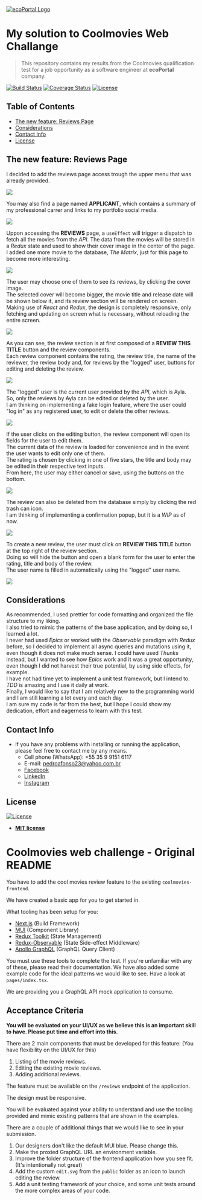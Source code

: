 <a href="https://www.ecoportal.com/"><img src="https://www.ecoportal.com/hubfs/ecoPortal%20health%20and%20safety%20software%20for%20enterprises.svg" title="ecoPortalLogo" alt="ecoPortal Logo"></a>

# My solution to Coolmovies Web Challange

> This repository contains my results from the Coolmovies qualification test for a job opportunity as a software engineer at **ecoPortal** company.

[![Build Status](http://img.shields.io/travis/badges/badgerbadgerbadger.svg?style=flat-square)](https://travis-ci.org/badges/badgerbadgerbadger) [![Coverage Status](http://img.shields.io/coveralls/badges/badgerbadgerbadger.svg?style=flat-square)](https://coveralls.io/r/badges/badgerbadgerbadger) [![License](http://img.shields.io/:license-mit-blue.svg?style=flat-square)](http://badges.mit-license.org)

## Table of Contents

- [The new feature: Reviews Page](#the-new-feature:-reviews-page)
- [Considerations](#considerations)
- [Contact Info](#contact-info)
- [License](#license)

## The new feature: Reviews Page

I decided to add the reviews page access trough the upper menu that was already provided.<br>

![](https://i.imgur.com/USG5CHq.gif)

You may also find a page named **APPLICANT**, which contains a summary of my professional carrer and links to my portfolio social media.

![](https://i.imgur.com/GhTiHtB.png)

Uppon accessing the **REVIEWS** page, a `useEffect` will trigger a dispatch to fetch all the movies from the *API*. The data from the movies will be stored in a *Redux* state and used to show their cover image in the center of the page.<br>
I added one more movie to the database, *The Matrix*, just for this page to become more interesting.

![](https://i.imgur.com/HfQydi8.gif)

The user may choose one of them to see its reviews, by clicking the cover image.<br>
The selected cover will become bigger, the movie title and release date will be shown below it, and its review section will be rendered on screen.<br>
Making use of *React* and *Redux*, the design is completely responsive, only fetching and updating on screen what is necessary, without reloading the entire screen.

![](https://i.imgur.com/BJRMjTN.gif)

As you can see, the review section is at first composed of a **REVIEW THIS TITLE** button and the review components.<br>
Each review component contains the rating, the review title, the name of the reviewer, the review body and, for reviews by the "logged" user, buttons for editing and deleting the review.

![](https://i.imgur.com/F0x3Sg4.png)

The "logged" user is the current user provided by the *API*, which is Ayla.<br>
So, only the reviews by Ayla can be edited or deleted by the user.<br>
I am thinking on implementing a fake login feature, where the user could "log in" as any registered user, to edit or delete the other reviews.

![](https://i.imgur.com/9R0LBi8.png)

If the user clicks on the editing button, the review component will open its fields for the user to edit them.<br>
The current data of the review is loaded for convenience and in the event the user wants to edit only one of them.<br>
The rating is chosen by clicking in one of five stars, the title and body may be edited in their respective text inputs.<br>
From here, the user may either cancel or save, using the buttons on the bottom.

![](https://i.imgur.com/SQmLq5r.gif)

The review can also be deleted from the database simply by clicking the red trash can icon.<br>
I am thinking of implementing a confirmation popup, but it is a *WIP* as of now.

![](https://i.imgur.com/QAwvdd6.gif)

To create a new review, the user must click on **REVIEW THIS TITLE** button at the top right of the review section.<br>
Doing so will hide the button and open a blank form for the user to enter the rating, title and body of the review.<br>
The user name is filled in automatically using the "logged" user name.

![](https://i.imgur.com/1oCz0Nb.gif)

## Considerations

As recommended, I used prettier for code formatting and organized the file structure to my liking.<br>
I also tried to mimic the patterns of the base application, and by doing so, I learned a lot.<br>
I never had used *Epics* or worked with the *Observable* paradigm with *Redux* before, so I decided to implement all async queries and mutations using it, even though it does not make much sense. I could have used *Thunks* instead, but I wanted to see how *Epics* work and it was a great opportunity, even though I did not harvest their true potential, by using side effects, for example.<br>
I have not had time yet to implement a unit test framework, but I intend to. *TDD* is amazing and I use it daily at work.
<br>
Finally, I would like to say that I am relatively new to the programming world and I am still learning a lot every and each day.<br>
I am sure my code is far from the best, but I hope I could show my dedication, effort and eagerness to learn with this test.

## Contact Info
- If you have any problems with installing or running the application, please feel free to contact me by any means.
  - Cell phone (WhatsApp): +55 35 9 9151 6117
  - E-mail: pedroafonso23@yahoo.com.br
  - <a href="https://www.facebook.com/pedroafonso.ferraz.7/">Facebook</a> 
  - <a href="https://www.linkedin.com/in/pedroafonsoferraz/">LinkedIn</a> 
  - <a href="https://www.instagram.com/pedroafonsocfl/?hl=pt-br">Instagram</a>

## License

[![License](http://img.shields.io/:license-mit-blue.svg?style=flat-square)](http://badges.mit-license.org)

- **[MIT license](http://opensource.org/licenses/mit-license.php)**

#

# Coolmovies web challenge - Original README

You have to add the cool movies review feature to the existing `coolmovies-frontend`.

We have created a basic app for you to get started in.

What tooling has been setup for you:

- [Next.js](https://nextjs.org/) (Build Framework)
- [MUI](https://mui.com/) (Component Library)
- [Redux Toolkit](https://redux-toolkit.js.org/) (State Management)
- [Redux-Observable](https://redux-observable.js.org/) (State Side-effect Middleware)
- [Apollo GraphQL](https://www.apollographql.com/) (GraphQL Query Client)

You must use these tools to complete the test. If you're unfamiliar with any of these, please read their documentation. We have also added some example code for the ideal patterns we would like to see. Have a look at `pages/index.tsx`.

We are providing you a GraphQL API mock application to consume.

## Acceptance Criteria

**You will be evaluated on your UI/UX as we believe this is an important skill to have. Please put time and effort into this.**

There are 2 main components that must be developed for this feature: (You have flexibility on the UI/UX for this)

1. Listing of the movie reviews.
2. Editing the existing movie reviews.
3. Adding additional reviews.

The feature must be available on the `/reviews` endpoint of the application.

The design must be responsive.

You will be evaluated against your ability to understand and use the tooling provided and mimic existing patterns that are shown in the examples.

There are a couple of additional things that we would like to see in your submission.

1. Our designers don't like the default MUI blue. Please change this.
2. Make the proxied GraphQL URL an environment variable.
3. Improve the folder structure of the frontend application how you see fit. (It's intentionally not great)
4. Add the custom `edit.svg` from the `public` folder as an icon to launch editing the review.
5. Add a unit testing framework of your choice, and some unit tests around the more complex areas of your code.
